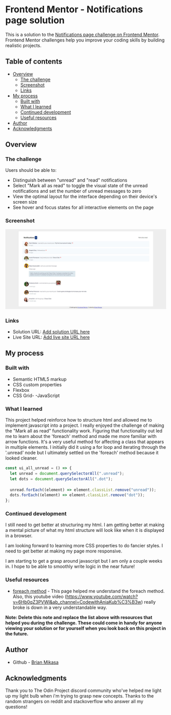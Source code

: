 # Frontend Mentor - Notifications page solution

This is a solution to the [Notifications page challenge on Frontend Mentor](https://www.frontendmentor.io/challenges/notifications-page-DqK5QAmKbC). Frontend Mentor challenges help you improve your coding skills by building realistic projects. 

## Table of contents

- [Overview](#overview)
  - [The challenge](#the-challenge)
  - [Screenshot](#screenshot)
  - [Links](#links)
- [My process](#my-process)
  - [Built with](#built-with)
  - [What I learned](#what-i-learned)
  - [Continued development](#continued-development)
  - [Useful resources](#useful-resources)
- [Author](#author)
- [Acknowledgments](#acknowledgments)

## Overview

### The challenge

Users should be able to:

- Distinguish between "unread" and "read" notifications
- Select "Mark all as read" to toggle the visual state of the unread notifications and set the number of unread messages to zero
- View the optimal layout for the interface depending on their device's screen size
- See hover and focus states for all interactive elements on the page

### Screenshot

![](./design/brian-design.jpg)

### Links

- Solution URL: [Add solution URL here](https://your-solution-url.com)
- Live Site URL: [Add live site URL here](https://your-live-site-url.com)

## My process

### Built with

- Semantic HTML5 markup
- CSS custom properties
- Flexbox
- CSS Grid-
-JavaScript


### What I learned

This project helped reinforce how to structure html and allowed me to implement javascript into a project. I really enjoyed the challenge of making the "Mark all as read" functionality work. Figuring that functionality out led me to 
learn about the 'foreach' method and made me more familiar with arrow functions. It's a very useful method for affecting a class that appears in multiple elements. I initially did it using a for loop and iterating through the '.unread' node but I ultimately settled on the 'foreach'
method because it looked cleaner. 

```js
const ui_all_unread = () => {
  let unread = document.querySelectorAll(".unread");
  let dots = document.querySelectorAll(".dot");

  unread.forEach((element) => element.classList.remove("unread"));
  dots.forEach((element) => element.classList.remove("dot"));
};
```

### Continued development

I still need to get better at structuring my html. I am getting better at making a mental picture of what my html structure will look like when it is displayed in a browser. 

I am looking forward to learning more CSS properties to do fancier styles. I need to get better at making my page more responsive. 

I am starting to get a grasp around javascript but I am only a couple weeks in. I hope to be able to smoothly write logic in the near future! 

### Useful resources

- [foreach method](https://www.w3schools.com/jsref/jsref_foreach.asp) - This page helped me understand the foreach method. Also, this youtube video (https://www.youtube.com/watch?v=6Hb0qZ3PVWI&ab_channel=CodewithAniaKub%C3%B3w) really broke is down in a very understandable way. 

**Note: Delete this note and replace the list above with resources that helped you during the challenge. These could come in handy for anyone viewing your solution or for yourself when you look back on this project in the future.**

## Author

- Github - [Brian Mikasa](https://github.com/gumlik)

## Acknowledgments

Thank you to The Odin Project discord community who've helped me light up my light bulb when i'm trying to grasp new concepts. Thanks to the random strangers on reddit and stackoverflow who answer all my questions!